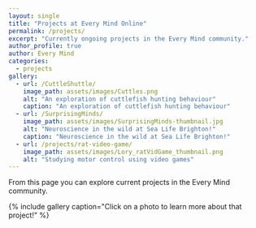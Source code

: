 ```yaml
---
layout: single
title: "Projects at Every Mind Online"
permalink: /projects/
excerpt: "Currently ongoing projects in the Every Mind community."
author_profile: true
author: Every Mind
categories:
  - projects
gallery:
  - url: /CuttleShuttle/
    image_path: assets/images/Cuttles.png
    alt: "An exploration of cuttlefish hunting behaviour"
    caption: "An exploration of cuttlefish hunting behaviour"
  - url: /SurprisingMinds/
    image_path: assets/images/SurprisingMinds-thumbnail.jpg
    alt: "Neuroscience in the wild at Sea Life Brighton!"
    caption: "Neuroscience in the wild at Sea Life Brighton!"
  - url: /projects/rat-video-game/
    image_path: assets/images/Lory_ratVidGame_thumbnail.png
    alt: "Studying motor control using video games"
---
```


From this page you can explore current projects in the Every Mind community. 

{% include gallery caption="Click on a photo to learn more about that project!" %}
